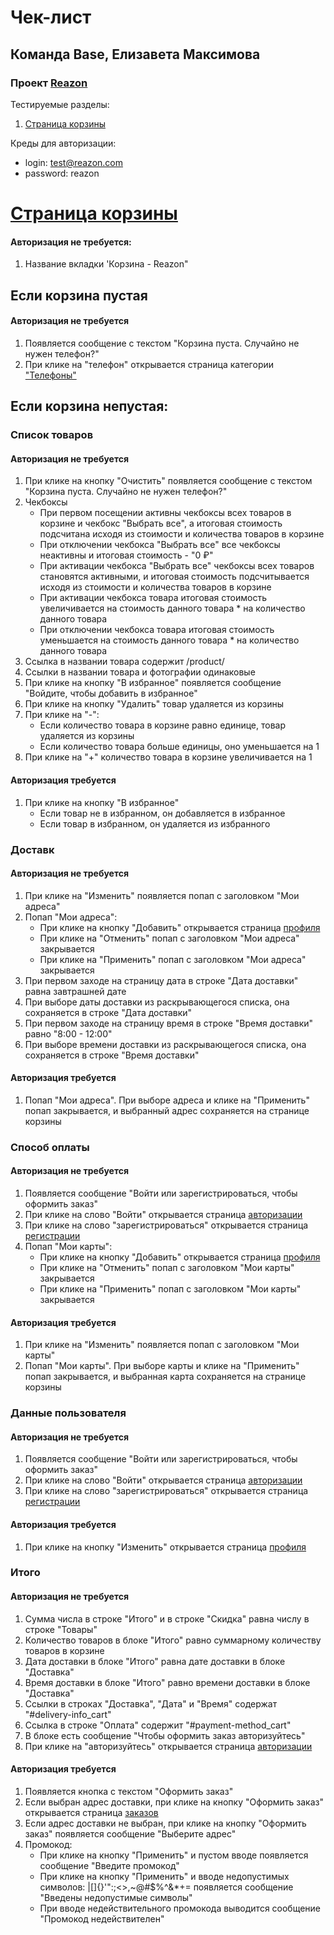 # Чек-лист
## Команда Base, Елизавета Максимова
### Проект [Reazon](https://reazon.ru)

Тестируемые разделы:
1. [Страница корзины](https://github.com/Liza1040/homework-3-spring-2023/blob/main/Base-Liza-Maksimova.md#c%D1%82%D1%80%D0%B0%D0%BD%D0%B8%D1%86%D0%B0-%D0%BA%D0%BE%D1%80%D0%B7%D0%B8%D0%BD%D1%8B)

Креды для авторизации:
- login: test@reazon.com
- password: reazon

# [Cтраница корзины](https://www.reazon.ru/cart)
#### Авторизация не требуется:
1. Название вкладки 'Корзина - Reazon"
## Если корзина пустая
#### Авторизация не требуется
1. Появляется сообщение с текстом "Корзина пуста. Случайно не нужен телефон?"
2. При клике на "телефон" открывается страница категории ["Телефоны"](https://www.reazon.ru/category/phones)

## Если корзина непустая:
### Список товаров
#### Авторизация не требуется
1. При клике на кнопку "Очистить" появляется сообщение с текстом "Корзина пуста. Случайно не нужен телефон?"
2. Чекбоксы
    - При первом посещении активны чекбоксы всех товаров в корзине и чекбокс "Выбрать все", а итоговая стоимость подсчитана исходя из стоимости и количества товаров в корзине
    - При отключении чекбокса "Выбрать все" все чекбоксы неактивны и итоговая стоимость - "0 ₽"
    - При активации чекбокса "Выбрать все" чекбоксы всех товаров становятся активными, и итоговая стоимость подсчитывается исходя из стоимости и количества товаров в корзине
    - При активации чекбокса товара итоговая стоимость увеличивается на стоимость данного товара * на количество данного товара
    - При отключении чекбокса товара итоговая стоимость уменьшается на стоимость данного товара * на количество данного товара
3. Ссылка в названии товара содержит /product/
2. Ссылки в названии товара и фотографии одинаковые
4. При клике на кнопку "В избранное" появляется сообщение "Войдите, чтобы добавить в избранное"
5. При клике на кнопку "Удалить" товар удаляется из корзины
6. При клике на "-":
    - Если количество товара в корзине равно единице, товар удаляется из корзины
    - Если количество товара больше единицы, оно уменьшается на 1
7. При клике на "+" количество товара в корзине увеличивается на 1
#### Авторизация требуется
1. При клике на кнопку "В избранное" 
    - Если товар не в избранном, он добавляется в избранное
    - Если товар в избранном, он удаляется из избранного


### Доставк
#### Авторизация не требуется
1. При клике на "Изменить" появляется попап с заголовком "Мои адреса"
2. Попап "Мои адреса":
    - При клике на кнопку "Добавить" открывается страница [профиля](https://www.reazon.ru/user)
    - При клике на "Отменить" попап с заголовком "Мои адреса" закрывается
    - При клике на "Применить" попап с заголовком "Мои адреса" закрывается
3. При первом заходе на страницу дата в строке "Дата доставки" равна завтрашней дате
4. При выборе даты доставки из раскрывающегося списка, она сохраняется в строке "Дата доставки"
5. При первом заходе на страницу время в строке "Время доставки" равно "8:00 - 12:00"
6. При выборе времени доставки из раскрывающегося списка, она сохраняется в строке "Время доставки"
#### Авторизация требуется
1. Попап "Мои адреса". При выборе адреса и клике на "Применить" попап закрывается, и выбранный адрес сохраняется на странице корзины

### Способ оплаты
#### Авторизация не требуется
1. Появляется сообщение "Войти или зарегистрироваться, чтобы оформить заказ"
2. При клике на слово "Войти" открывается страница [авторизации](https://www.reazon.ru/login)
3. При клике на слово "зарегистрироваться" открывается страница [регистрации](https://www.reazon.ru/signup)
4. Попап "Мои карты":
    - При клике на кнопку "Добавить" открывается страница [профиля](https://www.reazon.ru/user)
    - При клике на "Отменить" попап с заголовком "Мои карты" закрывается
    - При клике на "Применить" попап с заголовком "Мои карты" закрывается
#### Авторизация требуется
1. При клике на "Изменить" появляется попап с заголовком "Мои карты"
2. Попап "Мои карты". При выборе карты и клике на "Применить" попап закрывается, и выбранная карта сохраняется на странице корзины

### Данные пользователя
#### Авторизация не требуется
1. Появляется сообщение "Войти или зарегистрироваться, чтобы оформить заказ"
2. При клике на слово "Войти" открывается страница [авторизации](https://www.reazon.ru/login)
3. При клике на слово "зарегистрироваться" открывается страница [регистрации](https://www.reazon.ru/signup)
#### Авторизация требуется
1. При клике на кнопку "Изменить" открывается страница [профиля](https://www.reazon.ru/user)

### Итого
#### Авторизация не требуется
1. Сумма числа в строке "Итого" и в строке "Скидка" равна числу в строке "Товары"
2. Количество товаров в блоке "Итого" равно суммарному количеству товаров в корзине 
3. Дата доставки в блоке "Итого" равна дате доставки в блоке "Доставка"
4. Время доставки в блоке "Итого" равно времени доставки в блоке "Доставка"
5. Ссылки в строках "Доставка", "Дата" и "Время" содержат "#delivery-info_cart"
6. Ссылка в строке "Оплата" содержит "#payment-method_cart"
7. В блоке есть сообщение "Чтобы оформить заказ авторизуйтесь"
8. При клике на "авторизуйтесь" открывается страница [авторизации](https://www.reazon.ru/login)
#### Авторизация требуется
1. Появляется кнопка с текстом "Оформить заказ"
2. Если выбран адрес доставки, при клике на кнопку "Оформить заказ" открывается страница [заказов](https://www.reazon.ru/orders)
3. Если адрес доставки не выбран, при клике на кнопку "Оформить заказ" появляется сообщение "Выберите адрес"
9. Промокод:
    - При клике на кнопку "Применить" и пустом вводе появляется сообщение "Введите промокод"
    - При клике на кнопку "Применить" и вводе недопустимых символов: |[]{}'":;<>,~@#$%^&*+= появляется сообщение "Введены недопустимые символы"
    - При вводе недействительного промокода выводится сообщение "Промокод недействителен"